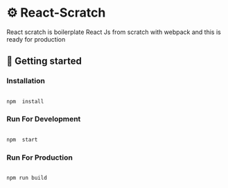 
# ⚙️ React-Scratch

  

React scratch is boilerplate React Js from scratch with webpack and this is ready for production

 

## 🚀 Getting started

  

### Installation

  

```javascript

npm  install

```

  

### Run For Development

  

```javascript

npm  start

```


### Run For Production

  

```javascript

npm run build

```


